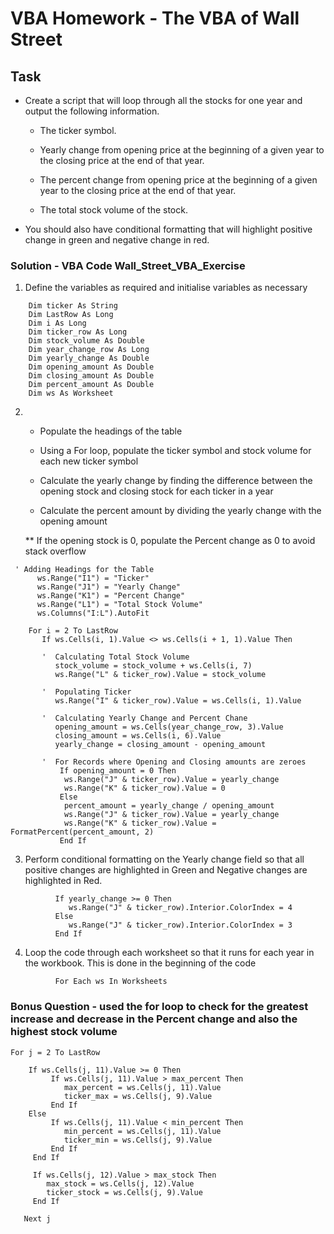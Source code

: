 # VBA Homework - The VBA of Wall Street

## Task

* Create a script that will loop through all the stocks for one year and output the following information.

  * The ticker symbol.

  * Yearly change from opening price at the beginning of a given year to the closing price at the end of that year.

  * The percent change from opening price at the beginning of a given year to the closing price at the end of that year.

  * The total stock volume of the stock.

* You should also have conditional formatting that will highlight positive change in green and negative change in red.

### Solution - VBA Code Wall_Street_VBA_Exercise

1. Define the variables as required and initialise variables as necessary
```
    Dim ticker As String
    Dim LastRow As Long
    Dim i As Long
    Dim ticker_row As Long
    Dim stock_volume As Double
    Dim year_change_row As Long
    Dim yearly_change As Double
    Dim opening_amount As Double
    Dim closing_amount As Double
    Dim percent_amount As Double
    Dim ws As Worksheet
```

2. * Populate the headings of the table
    
   * Using a For loop, populate the ticker symbol and stock volume for each new ticker symbol

   * Calculate the yearly change by finding the difference between the opening stock and closing stock for each ticker in a year

   * Calculate the percent amount by dividing the yearly change with the opening amount 

   ** If the opening stock is 0, populate the Percent change as 0 to avoid stack overflow

```
 ' Adding Headings for the Table
      ws.Range("I1") = "Ticker"
      ws.Range("J1") = "Yearly Change"
      ws.Range("K1") = "Percent Change"
      ws.Range("L1") = "Total Stock Volume"
      ws.Columns("I:L").AutoFit
    
    For i = 2 To LastRow
       If ws.Cells(i, 1).Value <> ws.Cells(i + 1, 1).Value Then
       
       '  Calculating Total Stock Volume
          stock_volume = stock_volume + ws.Cells(i, 7)
          ws.Range("L" & ticker_row).Value = stock_volume
          
       '  Populating Ticker
          ws.Range("I" & ticker_row).Value = ws.Cells(i, 1).Value
          
       '  Calculating Yearly Change and Percent Chane
          opening_amount = ws.Cells(year_change_row, 3).Value
          closing_amount = ws.Cells(i, 6).Value
          yearly_change = closing_amount - opening_amount
          
       '  For Records where Opening and Closing amounts are zeroes
           If opening_amount = 0 Then
            ws.Range("J" & ticker_row).Value = yearly_change
            ws.Range("K" & ticker_row).Value = 0
           Else
            percent_amount = yearly_change / opening_amount
            ws.Range("J" & ticker_row).Value = yearly_change
            ws.Range("K" & ticker_row).Value = FormatPercent(percent_amount, 2)
           End If
```

3. Perform conditional formatting on the Yearly change field so that all positive changes are highlighted in Green and Negative    changes are highlighted in Red.

```
          If yearly_change >= 0 Then
             ws.Range("J" & ticker_row).Interior.ColorIndex = 4
          Else
             ws.Range("J" & ticker_row).Interior.ColorIndex = 3
          End If
```	

4. Loop the code through each worksheet so that it runs for each year in the workbook. This is done in the beginning of the code

```
          For Each ws In Worksheets
```

### Bonus Question - used the for loop to check for the greatest increase and decrease in the Percent change and also the highest stock volume

```
For j = 2 To LastRow
  
    If ws.Cells(j, 11).Value >= 0 Then
         If ws.Cells(j, 11).Value > max_percent Then
            max_percent = ws.Cells(j, 11).Value
            ticker_max = ws.Cells(j, 9).Value
         End If
    Else
         If ws.Cells(j, 11).Value < min_percent Then
            min_percent = ws.Cells(j, 11).Value
            ticker_min = ws.Cells(j, 9).Value
         End If
     End If
     
     If ws.Cells(j, 12).Value > max_stock Then
        max_stock = ws.Cells(j, 12).Value
        ticker_stock = ws.Cells(j, 9).Value
     End If
     
   Next j
```


